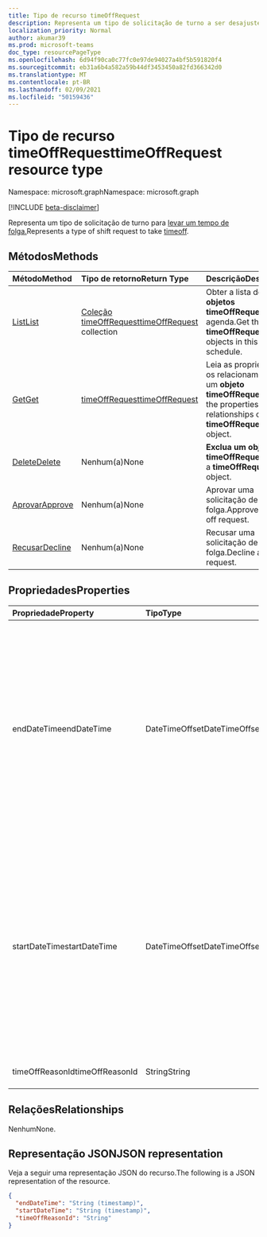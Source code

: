 ```yaml
---
title: Tipo de recurso timeOffRequest
description: Representa um tipo de solicitação de turno a ser desajuste.
localization_priority: Normal
author: akumar39
ms.prod: microsoft-teams
doc_type: resourcePageType
ms.openlocfilehash: 6d94f90ca0c77fc0e97de94027a4bf5b591820f4
ms.sourcegitcommit: eb31a6b4a582a59b44df3453450a82fd366342d0
ms.translationtype: MT
ms.contentlocale: pt-BR
ms.lasthandoff: 02/09/2021
ms.locfileid: "50159436"
---
```

# <a name="timeoffrequest-resource-type"></a><span data-ttu-id="1c3ba-103">Tipo de recurso timeOffRequest</span><span class="sxs-lookup"><span data-stu-id="1c3ba-103">timeOffRequest resource type</span></span>

<span data-ttu-id="1c3ba-104">Namespace: microsoft.graph</span><span class="sxs-lookup"><span data-stu-id="1c3ba-104">Namespace: microsoft.graph</span></span>

[!INCLUDE [beta-disclaimer](../../includes/beta-disclaimer.md)]

<span data-ttu-id="1c3ba-105">Representa um tipo de solicitação de turno para [levar um tempo de folga.](../resources/timeoff.md)</span><span class="sxs-lookup"><span data-stu-id="1c3ba-105">Represents a type of shift request to take [timeoff](../resources/timeoff.md).</span></span>

## <a name="methods"></a><span data-ttu-id="1c3ba-106">Métodos</span><span class="sxs-lookup"><span data-stu-id="1c3ba-106">Methods</span></span>

| <span data-ttu-id="1c3ba-107">Método</span><span class="sxs-lookup"><span data-stu-id="1c3ba-107">Method</span></span>       | <span data-ttu-id="1c3ba-108">Tipo de retorno</span><span class="sxs-lookup"><span data-stu-id="1c3ba-108">Return Type</span></span> | <span data-ttu-id="1c3ba-109">Descrição</span><span class="sxs-lookup"><span data-stu-id="1c3ba-109">Description</span></span> |
|:-------------|:------------|:------------|
| [<span data-ttu-id="1c3ba-110">List</span><span class="sxs-lookup"><span data-stu-id="1c3ba-110">List</span></span>](../api/timeoffrequest-list.md) | <span data-ttu-id="1c3ba-111">[Coleção timeOffRequest](timeoffrequest.md)</span><span class="sxs-lookup"><span data-stu-id="1c3ba-111">[timeOffRequest](timeoffrequest.md) collection</span></span> | <span data-ttu-id="1c3ba-112">Obter a lista de **objetos timeOffRequest** nesta agenda.</span><span class="sxs-lookup"><span data-stu-id="1c3ba-112">Get the list of **timeOffRequest** objects in this schedule.</span></span>|
| [<span data-ttu-id="1c3ba-113">Get</span><span class="sxs-lookup"><span data-stu-id="1c3ba-113">Get</span></span>](../api/timeoffrequest-get.md) | [<span data-ttu-id="1c3ba-114">timeOffRequest</span><span class="sxs-lookup"><span data-stu-id="1c3ba-114">timeOffRequest</span></span>](timeoffrequest.md) | <span data-ttu-id="1c3ba-115">Leia as propriedades e os relacionamentos de um **objeto timeOffRequest.**</span><span class="sxs-lookup"><span data-stu-id="1c3ba-115">Read the properties and relationships of a **timeOffRequest** object.</span></span> |
| [<span data-ttu-id="1c3ba-116">Delete</span><span class="sxs-lookup"><span data-stu-id="1c3ba-116">Delete</span></span>](../api/timeoffrequest-delete.md) | <span data-ttu-id="1c3ba-117">Nenhum(a)</span><span class="sxs-lookup"><span data-stu-id="1c3ba-117">None</span></span> | <span data-ttu-id="1c3ba-118">**Exclua um objeto timeOffRequest.**</span><span class="sxs-lookup"><span data-stu-id="1c3ba-118">Delete a **timeOffRequest** object.</span></span> |
| [<span data-ttu-id="1c3ba-119">Aprovar</span><span class="sxs-lookup"><span data-stu-id="1c3ba-119">Approve</span></span>](../api/timeoffrequest-approve.md)|<span data-ttu-id="1c3ba-120">Nenhum(a)</span><span class="sxs-lookup"><span data-stu-id="1c3ba-120">None</span></span>|<span data-ttu-id="1c3ba-121">Aprovar uma solicitação de folga.</span><span class="sxs-lookup"><span data-stu-id="1c3ba-121">Approve a time off request.</span></span>|
| [<span data-ttu-id="1c3ba-122">Recusar</span><span class="sxs-lookup"><span data-stu-id="1c3ba-122">Decline</span></span>](../api/timeoffrequest-decline.md)|<span data-ttu-id="1c3ba-123">Nenhum(a)</span><span class="sxs-lookup"><span data-stu-id="1c3ba-123">None</span></span>|<span data-ttu-id="1c3ba-124">Recusar uma solicitação de folga.</span><span class="sxs-lookup"><span data-stu-id="1c3ba-124">Decline a time off request.</span></span>|

## <a name="properties"></a><span data-ttu-id="1c3ba-125">Propriedades</span><span class="sxs-lookup"><span data-stu-id="1c3ba-125">Properties</span></span>

| <span data-ttu-id="1c3ba-126">Propriedade</span><span class="sxs-lookup"><span data-stu-id="1c3ba-126">Property</span></span>     | <span data-ttu-id="1c3ba-127">Tipo</span><span class="sxs-lookup"><span data-stu-id="1c3ba-127">Type</span></span>        | <span data-ttu-id="1c3ba-128">Descrição</span><span class="sxs-lookup"><span data-stu-id="1c3ba-128">Description</span></span> |
|:-------------|:------------|:------------|
|<span data-ttu-id="1c3ba-129">endDateTime</span><span class="sxs-lookup"><span data-stu-id="1c3ba-129">endDateTime</span></span>|<span data-ttu-id="1c3ba-130">DateTimeOffset</span><span class="sxs-lookup"><span data-stu-id="1c3ba-130">DateTimeOffset</span></span>|<span data-ttu-id="1c3ba-p101">O tipo Timestamp representa informações de data e hora usando o formato ISO 8601 e está sempre no horário UTC. Por exemplo, meia-noite em UTC no dia 1º de janeiro de 2014 teria esta aparência: `'2014-01-01T00:00:00Z'`</span><span class="sxs-lookup"><span data-stu-id="1c3ba-p101">The Timestamp type represents date and time information using ISO 8601 format and is always in UTC time. For example, midnight UTC on Jan 1, 2014 would look like this: `'2014-01-01T00:00:00Z'`</span></span>|
|<span data-ttu-id="1c3ba-133">startDateTime</span><span class="sxs-lookup"><span data-stu-id="1c3ba-133">startDateTime</span></span>|<span data-ttu-id="1c3ba-134">DateTimeOffset</span><span class="sxs-lookup"><span data-stu-id="1c3ba-134">DateTimeOffset</span></span>|<span data-ttu-id="1c3ba-p102">O tipo Timestamp representa informações de data e hora usando o formato ISO 8601 e está sempre no horário UTC. Por exemplo, meia-noite em UTC no dia 1º de janeiro de 2014 teria esta aparência: `'2014-01-01T00:00:00Z'`</span><span class="sxs-lookup"><span data-stu-id="1c3ba-p102">The Timestamp type represents date and time information using ISO 8601 format and is always in UTC time. For example, midnight UTC on Jan 1, 2014 would look like this: `'2014-01-01T00:00:00Z'`</span></span>|
|<span data-ttu-id="1c3ba-137">timeOffReasonId</span><span class="sxs-lookup"><span data-stu-id="1c3ba-137">timeOffReasonId</span></span>|<span data-ttu-id="1c3ba-138">String</span><span class="sxs-lookup"><span data-stu-id="1c3ba-138">String</span></span>|<span data-ttu-id="1c3ba-139">O motivo da folga.</span><span class="sxs-lookup"><span data-stu-id="1c3ba-139">The reason for the time off.</span></span>|

## <a name="relationships"></a><span data-ttu-id="1c3ba-140">Relações</span><span class="sxs-lookup"><span data-stu-id="1c3ba-140">Relationships</span></span>

<span data-ttu-id="1c3ba-141">Nenhum</span><span class="sxs-lookup"><span data-stu-id="1c3ba-141">None.</span></span>

## <a name="json-representation"></a><span data-ttu-id="1c3ba-142">Representação JSON</span><span class="sxs-lookup"><span data-stu-id="1c3ba-142">JSON representation</span></span>

<span data-ttu-id="1c3ba-143">Veja a seguir uma representação JSON do recurso.</span><span class="sxs-lookup"><span data-stu-id="1c3ba-143">The following is a JSON representation of the resource.</span></span>

<!-- {
  "blockType": "resource",
  "optionalProperties": [

  ],
  "@odata.type": "microsoft.graph.timeOffRequest"
}-->

```json
{
  "endDateTime": "String (timestamp)",
  "startDateTime": "String (timestamp)",
  "timeOffReasonId": "String"
}
```

<!-- uuid: 16cd6b66-4b1a-43a1-adaf-3a886856ed98
2019-02-04 14:57:30 UTC -->
<!-- {
  "type": "#page.annotation",
  "description": "timeOffRequest resource",
  "keywords": "",
  "section": "documentation",
  "tocPath": ""
}-->


